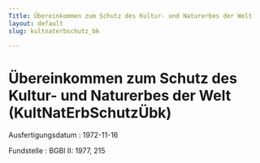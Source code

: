 ```yaml
---
Title: Übereinkommen zum Schutz des Kultur- und Naturerbes der Welt
layout: default
slug: kultnaterbschutz_bk

---
```


# Übereinkommen zum Schutz des Kultur- und Naturerbes der Welt (KultNatErbSchutzÜbk)

Ausfertigungsdatum
:   1972-11-16

Fundstelle
:   BGBl II: 1977, 215

